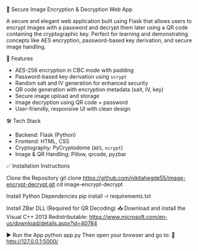 🔐 Secure Image Encryption & Decryption Web App

A secure and elegant web application built using Flask that allows users to encrypt images with a password and decrypt them later using a QR code containing the cryptographic key. Perfect for learning and demonstrating concepts like AES encryption, password-based key derivation, and secure image handling.

🚀 Features

- AES-256 encryption in CBC mode with padding
- Password-based key derivation using `scrypt`
- Random salt and IV generation for enhanced security
- QR code generation with encryption metadata (salt, IV, key)
- Secure image upload and storage
- Image decryption using QR code + password
- User-friendly, responsive UI with clean design

🛠 Tech Stack

- Backend: Flask (Python)
- Frontend: HTML, CSS
- Cryptography: PyCryptodome (`AES`, `scrypt`)
- Image & QR Handling: Pillow, qrcode, pyzbar

✅ Installation Instructions

Clone the Repository
git clone https://github.com/nikitahegde55/image-encrypt-decrypt.git
cd image-encrypt-decrypt

Install Python Dependencies
pip install -r requirements.txt

Install ZBar DLL (Required for QR Decoding)
📥 Download and install the Visual C++ 2013 Redistributable:
https://www.microsoft.com/en-us/download/details.aspx?id=40784

▶️ Run the App
python app.py
Then open your browser and go to:
📍 http://127.0.0.1:5000/


